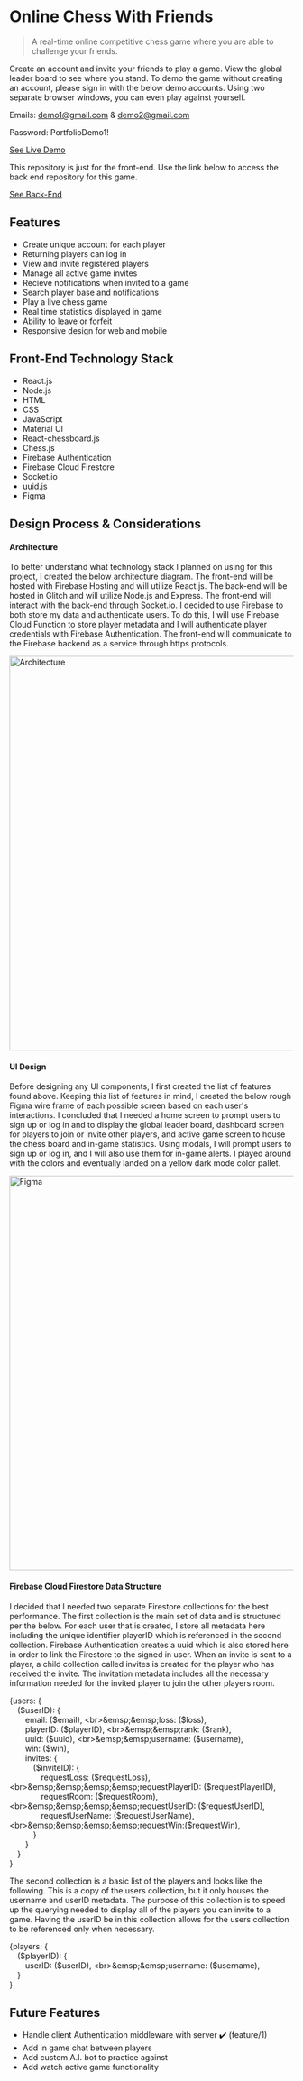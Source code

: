 # Online Chess With Friends
> A real-time online competitive chess game where you are able to challenge your friends.

Create an account and invite your friends to play a game. View the global leader board to see where you stand. To demo the game without creating an account, please sign in with the below demo accounts. Using two separate browser windows, you can even play against yourself.

Emails: demo1@gmail.com & demo2@gmail.com

Password: PortfolioDemo1!

[See Live Demo](https://online-chess-with-friends.web.app/)

This repository is just for the front-end. Use the link below to access the back end repository for this game. 

[See Back-End](https://github.com/AdenWhitworth/online_chess_with_friends_server)

## Features
- Create unique account for each player
- Returning players can log in
- View and invite registered players
- Manage all active game invites
- Recieve notifications when invited to a game
- Search player base and notifications
- Play a live chess game
- Real time statistics displayed in game
- Ability to leave or forfeit
- Responsive design for web and mobile

## Front-End Technology Stack
- React.js
- Node.js
- HTML
- CSS
- JavaScript
- Material UI
- React-chessboard.js
- Chess.js
- Firebase Authentication
- Firebase Cloud Firestore
- Socket.io
- uuid.js
- Figma

## Design Process & Considerations

#### Architecture
To better understand what technology stack I planned on using for this project, I created the below architecture diagram. The front-end will be hosted with Firebase Hosting and will utilize React.js. The back-end will be hosted in Glitch and will utilize Node.js and Express. The front-end will interact with the back-end through Socket.io. I decided to use Firebase to both store my data and authenticate users. To do this, I will use Firebase Cloud Function to store player metadata and I will authenticate player credentials with Firebase Authentication. The front-end will communicate to the Firebase backend as a service through https protocols.  

<img width="700" src="https://github.com/AdenWhitworth/online_chess_with_friends/raw/master/src/Images/Architecture.JPG" alt="Architecture">

#### UI Design
Before designing any UI components, I first created the list of features found above. Keeping this list of features in mind, I created the below rough Figma wire frame of each possible screen based on each user's interactions. I concluded that I needed a home screen to prompt users to sign up or log in and to display the global leader board, dashboard screen for players to join or invite other players, and active game screen to house the chess board and in-game statistics. Using modals, I will prompt users to sign up or log in, and I will also use them for in-game alerts. I played around with the colors and eventually landed on a yellow dark mode color pallet.

<img width="700" src="https://github.com/AdenWhitworth/online_chess_with_friends/raw/master/src/Images/Figma.JPG" alt="Figma">

#### Firebase Cloud Firestore Data Structure
I decided that I needed two separate Firestore collections for the best performance. The first collection is the main set of data and is structured per the below. For each user that is created, I store all metadata here including the unique identifier playerID which is referenced in the second collection. Firebase Authentication creates a uuid which is also stored here in order to link the Firestore to the signed in user. When an invite is sent to a player, a child collection called invites is created for the player who has received the invite. The invitation metadata includes all the necessary information needed for the invited player to join the other players room. 

{users: {
<br>&emsp;($userID): {
<br>&emsp;&emsp;email: ($email),
<br>&emsp;&emsp;loss: ($loss),
<br>&emsp;&emsp;playerID: ($playerID),
<br>&emsp;&emsp;rank: ($rank),
<br>&emsp;&emsp;uuid: ($uuid),
<br>&emsp;&emsp;username: ($username),
<br>&emsp;&emsp;win: ($win),
<br>&emsp;&emsp;invites: {
<br>&emsp;&emsp;&emsp;($inviteID): {
<br>&emsp;&emsp;&emsp;&emsp;requestLoss: ($requestLoss),
<br>&emsp;&emsp;&emsp;&emsp;requestPlayerID: ($requestPlayerID),
<br>&emsp;&emsp;&emsp;&emsp;requestRoom: ($requestRoom),
<br>&emsp;&emsp;&emsp;&emsp;requestUserID: ($requestUserID),
<br>&emsp;&emsp;&emsp;&emsp;requestUserName: ($requestUserName),
<br>&emsp;&emsp;&emsp;&emsp;requestWin:($requestWin),
<br>&emsp;&emsp;&emsp;}
<br>&emsp;&emsp;}
<br>&emsp;}
<br>}

The second collection is a basic list of the players and looks like the following. This is a copy of the users collection, but it only houses the username and userID metadata. The purpose of this collection is to speed up the querying needed to display all of the players you can invite to a game. Having the userID be in this collection allows for the users collection to be referenced only when necessary. 

{players: { 
<br>&emsp;($playerID): {
<br>&emsp;&emsp;userID: ($userID), 
<br>&emsp;&emsp;username: ($username),
<br>&emsp;}
<br>}

## Future Features
- Handle client Authentication middleware with server :heavy_check_mark: (feature/1)
- Add in game chat between players
- Add custom A.I. bot to practice against
- Add watch active game functionality

